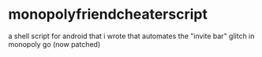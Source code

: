 # monopolyfriendcheaterscript
a shell script for android that i wrote that automates the "invite bar" glitch in monopoly go (now patched)
